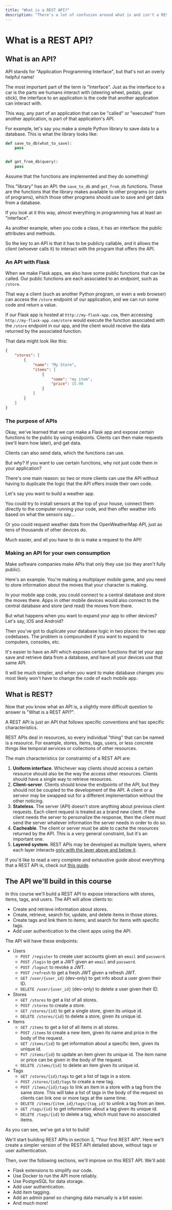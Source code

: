 ```yaml
---
title: "What is a REST API?"
description: "There's a lot of confusion around what is and isn't a REST API. Let's take a look!"
---
```


# What is a REST API?

## What is an API?

API stands for "Application Programming Interface", but that's not an overly helpful name!

The most important part of the term is "Interface". Just as the interface to a car is the parts we humans interact with (steering wheel, pedals, gear stick), the interface to an application is the code that another application can interact with.

This way, any part of an application that can be "called" or "executed" from another application, is part of that application's API.

For example, let's say you make a simple Python library to save data to a database. This is what the library looks like:

```py
def save_to_db(what_to_save):
    pass


def get_from_db(query):
    pass
```

Assume that the functions are implemented and they do something!

This "library" has an API: the `save_to_db` and `get_from_db` functions. These are the functions that the library makes available to other programs (or parts of programs), which those other programs should use to save and get data from a database.

If you look at it this way, almost everything in programming has at least an "interface".

As another example, when you code a class, it has an interface: the public attributes and methods.

So the key to an API is that it has to be publicly callable, and it allows the _client_ (whoever calls it) to interact with the program that offers the API.

### An API with Flask

When we make Flask apps, we also have some public functions that can be called. Our public functions are each associated to an endpoint, such as `/store`.

That way a client (such as another Python program, or even a web browser) can access the `/store` endpoint of our application, and we can run some code and return a value.

If our Flask app is hosted at `http://my-flask-app.com`, then accessing `http://my-flask-app.com/store` would execute the function associated with the `/store` endpoint in our app, and the client would receive the data returned by the associated function.

That data might look like this:

```json
{
    "stores": [
        {
            "name": "My Store",
            "items": [
                {
                    "name": "my item",
                    "price": 15.99
                }
            ]
        }
    ]
}
```

### The purpose of APIs

Okay, we've learned that we can make a Flask app and expose certain functions to the public by using endpoints. Clients can then make requests (we'll learn how later), and get data.

Clients can also send data, which the functions can use.

But _why_? If you want to use certain functions, why not just code them in your application?

There's one main reason: so two or more clients can use the API without having to duplicate the logic that the API offers inside their own code.

Let's say you want to build a weather app.

You could try to install sensors at the top of your house, connect them directly to the computer running your code, and then offer weather info based on what the sensors say...

Or you could request weather data from the OpenWeatherMap API, just as tens of thousands of other devices do. 

Much easier, and all you have to do is make a request to the API!

### Making an API for your own consumption

Make software companies make APIs that only they use (so they aren't fully public).

Here's an example. You're making a multiplayer mobile game, and you need to store information about the moves that your character is making.

In your mobile app code, you could connect to a central database and store the moves there. Apps in other mobile devices would also connect to the central database and store (and read) the moves from there.

But what happens when you want to expand your app to other devices? Let's say, iOS and Android?

Then you've got to duplicate your database logic in two places: the two app codebases. The problem is compounded if you want to expand to computers, consoles, etc.

It's easier to have an API which exposes certain functions that let your app save and retrieve data from a database, and have all your devices use that same API.

It will be much simpler, and when you want to make database changes you most likely won't have to change the code of each mobile app.

## What is REST?

Now that you know what an API is, a slightly more difficult question to answer is "What is a REST API?".

A REST API is just an API that follows specific conventions and has specific characteristics.

REST APIs deal in resources, so every individual "thing" that can be named is a resource. For example, stores, items, tags, users, or less concrete things like temporal services or collections of other resources.

The main characteristics (or constraints) of a REST API are:

1. **Uniform interface**. Whichever way clients should access a certain resource should also be the way the access other resources. Clients should have a single way to retrieve resources.
2. **Client-server**. Clients should know the endpoints of the API, but they should not be coupled to the development of the API. A client or a servevr may be swapped out for a different implementation without the other noticing.
3. **Stateless**. The server (API) doesn't store anything about previous client requests. Each client request is treated as a brand new client. If the client needs the server to personalize the response, then the client must send the server whatever information the server needs in order to do so.
4. **Cacheable**. The client or server must be able to cache the resources returned by the API. This is a very general constraint, but it's an important one.
5. **Layered system**. REST APIs may be developed as multiple layers, where each layer interacts [only with the layer above and below it](https://excalidraw.com/#json=or3Umoigss4yIeuKg3cO8,qH6uDDCXc7DSjweqNvlmzw).

If you'd like to read a very complete and exhaustive guide about everything that a REST API is, check out [this guide](https://restfulapi.net/).

## The API we'll build in this course

In this course we'll build a REST API to expose interactions with stores, items, tags, and users. The API will allow clients to:

- Create and retrieve information about stores.
- Create, retrieve, search for, update, and delete items in those stores.
- Create tags and link them to items; and search for items with specific tags.
- Add user authentication to the client apps using the API.

The API will have these endpoints:

- Users
  - `POST /register` to create user accounts given an `email` and `password`.
  - `POST /login` to get a JWT given an `email` and `password`.
  - `POST /logout` to revoke a JWT.
  - `POST /refresh` to get a fresh JWT given a refresh JWT.
  - `GET /user/{user_id}` (dev-only) to get info about a user given their ID.
  - `DELETE /user/{user_id}` (dev-only) to delete a user given their ID.
- Stores
  - `GET /stores` to get a list of all stores.
  - `POST /stores` to create a store.
  - `GET /stores/{id}` to get a single store, given its unique id.
  - `DELETE /stores/{id}` to delete a store, given its unique id.
- Items
  - `GET /items` to get a list of all items in all stores.
  - `POST /items` to create a new item, given its name and price in the body of the request.
  - `GET /items/{id}` to get information about a specific item, given its unique id.
  - `PUT /items/{id}` to update an item given its unique id. The item name or price can be given in the body of the request.
  - `DELETE /items/{id}` to delete an item given its unique id.
- Tags
  - `GET /stores/{id}/tags` to get a list of tags in a store.
  - `POST /stores/{id}/tags` to create a new tag.
  - `POST /items/{id}/tags` to link an item in a store with a tag from the same store. This will take a list of tags in the body of the request so clients can link one or more tags at the same time.
  - `DELETE /items/{item_id}/tags/{tag_id}` to unlink a tag from an item.
  - `GET /tags/{id}` to get information about a tag given its unique id.
  - `DELETE /tags/{id}` to delete a tag, which must have no associated items.

As you can see, we've got a lot to build!

We'll start building REST APIs in section 3, "Your first REST API". Here we'll create a simpler version of the REST API detailed above, without tags or user authentication.

Then, over the following sections, we'll improve on this REST API. We'll add:

- Flask extensions to simplify our code.
- Use Docker to run the API more reliably.
- Use PostgreSQL for data storage.
- Add user authentication.
- Add item tagging.
- Add an admin panel so changing data manually is a bit easier.
- And much more!